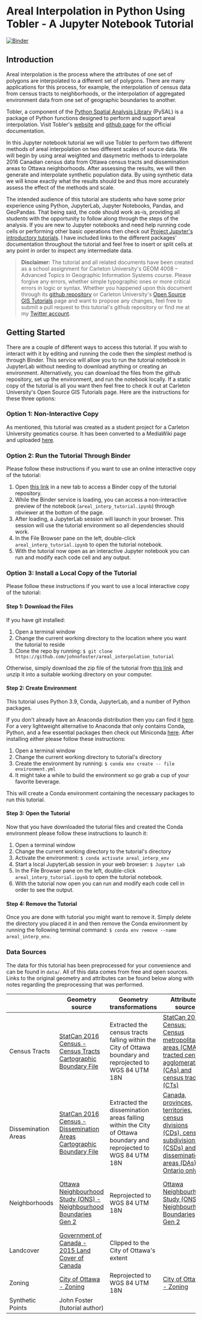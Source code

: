 # Areal Interpolation in Python Using Tobler - A Jupyter Notebook Tutorial

[![Binder](https://mybinder.org/badge_logo.svg)](https://mybinder.org/v2/gh/johnofoster/areal_interpolation_tutorial/HEAD)

## Introduction

Areal interpolation is the process where the attributes of one set of polygons are interpolated to a different set of polygons. There are many applications for this process, for example, the interpolation of census data from census tracts to neighborhoods, or the interpolation of aggregated environment data from one set of geographic boundaries to another.

Tobler, a component of the [Python Spatial Analysis Library](https://pysal.org/) (PySAL) is a package of Python functions designed to perform and support areal interpolation. Visit Tobler's [website](https://pysal.org/tobler/index.html) and [github page](https://github.com/pysal/tobler) for the official documentation.

In this Jupyter notebook tutorial we will use Tobler to perform two different methods of areal interpolation on two different scales of source data. We will begin by using areal weighted and dasymetric methods to interpolate 2016 Canadian census data from Ottawa census tracts and dissemination areas to Ottawa neighborhoods. After assessing the results, we will then generate and interpolate synthetic population data. By using synthetic data we will know exactly what the results should be and thus more accurately assess the effect of the methods and scale.

The intended audience of this tutorial are students who have some prior experience using Python, JupyterLab, Jupyter Notebooks, Pandas, and GeoPandas. That being said, the code should work as-is, providing all students with the opportunity to follow along through the steps of the analysis. If you are new to Jupyter notebooks and need help running code cells or performing other basic operations then check out [Project Jupyter's introductory tutorials](https://jupyter.org/try). I have included links to the different packages' documentation throughout the tutorial and feel free to insert or split cells at any point in order to inspect any intermediate data.

> **Disclaimer:** The tutorial and all related documents have been created as a school assignment for Carleton University's GEOM 4008 – Advanced Topics in Geographic Information Systems course. Please forgive any errors, whether simple typographic ones or more critical errors in logic or syntax. Whether you happened upon this document through its [github repository](https://github.com/johnofoster/areal_interpolation_tutorial) or Carleton University's [Open Source GIS Tutorials](https://dges.carleton.ca/CUOSGwiki/index.php/Main_Page) page and want to propose any changes, feel free to submit a pull request to this tutorial's github repository or find me at my [Twitter account](https://twitter.com/FrothyFoster).

## Getting Started

There are a couple of different ways to access this tutorial. If you wish to interact with it by editing and running the code then the simplest method is through Binder. This service will allow you to run the tutorial notebook in JupyterLab without needing to download anything or creating an environment. Alternatively, you can download the files from the github repository, set up the environment, and run the notebook locally. If a static copy of the tutorial is all you want then feel free to check it out at Carleton University's Open Source GIS Tutorials page. Here are the instructions for these three options:

### Option 1: Non-Interactive Copy

As mentioned, this tutorial was created as a student project for a Carleton University geomatics course. It has been converted to a MediaWiki page and uploaded [here](https://dges.carleton.ca/CUOSGwiki/index.php/Areal_Interpolation_in_Python_using_Tobler).


### Option 2: Run the Tutorial Through Binder 

Please follow these instructions if you want to use an online interactive copy of the tutorial:

1. Open [this link](https://mybinder.org/v2/gh/johnofoster/areal_interpolation_tutorial/HEAD) in a new tab to access a Binder copy of the tutorial repository. 
2. While the Binder service is loading, you can access a non-interactive preview of the notebook (`areal_interp_tutorial.ipynb`) through nbviewer at the bottom of the page.
3. After loading, a JupyterLab session will launch in your browser. This session will use the tutorial environment so all dependencies should work.
4. In the File Browser pane on the left, double-click `areal_interp_tutorial.ipynb` to open the tutorial notebook.
5. With the tutorial now open as an interactive Jupyter notebook you can run and modify each code cell and any output.


### Option 3: Install a Local Copy of the Tutorial

Please follow these instructions if you want to use a local interactive copy of the tutorial:

#### Step 1: Download the Files

If you have git installed:

1. Open a terminal window
2. Change the current working directory to the location where you want the tutorial to reside
3. Clone the repo by running:
```$ git clone https://github.com/johnofoster/areal_interpolation_tutorial```

Otherwise, simply download the zip file of the tutorial from [this link](https://github.com/johnofoster/areal_interpolation_tutorial/archive/refs/heads/main.zip) and unzip it into a suitable working directory on your computer.

#### Step 2: Create Environment

This tutorial uses Python 3.9, Conda, JupyterLab, and a number of Python packages.

If you don't already have an Anaconda distribution then you can find it [here](https://www.anaconda.com/products/individual). For a very lightweight alternative to Anaconda that only contains Conda, Python, and a few essential packages then check out Miniconda [here](https://docs.conda.io/en/latest/miniconda.html). After installing either please follow these instructions:

1. Open a terminal window
2. Change the current working directory to tutorial's directory
3. Create the environment by running: `$ conda env create -- file environment.yml`
4. It might take a while to build the environment so go grab a cup of your favorite beverage.

This will create a Conda environment containing the necessary packages to run this tutorial.

#### Step 3: Open the Tutorial

Now that you have downloaded the tutorial files and created the Conda environment please follow these instructions to launch it:

1. Open a terminal window
2. Change the current working directory to the tutorial's directory
3. Activate the environment: `$ conda activate areal_interp_env`
4. Start a local JupyterLab session in your web browser: `$ Jupyter Lab`
5. In the File Browser pane on the left, double-click `areal_interp_tutorial.ipynb` to open the tutorial notebook.
6. With the tutorial now open you can run and modify each code cell in order to see the output.


#### Step 4: Remove the Tutorial

Once you are done with tutorial you might want to remove it. Simply delete the directory you placed it in and then remove the Conda environment by running the following terminal command: `$ conda env remove --name areal_interp_env`.


### Data Sources

The data for this tutorial has been preprocessed for your convenience and can be found in `data/`. All of this data comes from free and open sources. Links to the original geometry and attributes can be found below along with notes regarding the preprocessing that was performed.

|  	| Geometry source 	| Geometry transformations 	| Attributes source 	| Attributes transformations 	|
|---	|---	|---	|---	|---	|
| Census Tracts 	| [StatCan 2016 Census - Census Tracts Cartographic Boundary File](https://www12.statcan.gc.ca/census-recensement/2011/geo/bound-limit/bound-limit-2016-eng.cfm) 	| Extracted the census tracts falling within the City of Ottawa boundary and reprojected to WGS 84 UTM 18N 	| [StatCan 2016 Census: Census metropolitan areas (CMAs), tracted census agglomerations (CAs) and census tracts (CTs)](https://www12.statcan.gc.ca/census-recensement/2016/dp-pd/prof/details/download-telecharger/comp/page_dl-tc.cfm?Lang=E&) 	| Extracted the 'Population, 2016' data ('member ID 1') for the City of Ottawa census tracts and joined them to the census tracts geometry 	|
| Dissemination Areas 	| [StatCan 2016 Census - Dissemination Areas Cartographic Boundary File](https://www12.statcan.gc.ca/census-recensement/2011/geo/bound-limit/bound-limit-2016-eng.cfm) 	| Extracted the dissemination areas falling within the City of Ottawa boundary and reprojected to WGS 84 UTM 18N 	| [Canada, provinces, territories, census divisions (CDs), census subdivisions (CSDs) and dissemination areas (DAs) - Ontario only](https://www12.statcan.gc.ca/census-recensement/2016/dp-pd/prof/details/download-telecharger/comp/page_dl-tc.cfm?Lang=E&) 	| Extracted the 'Population, 2016' data ('member ID 1) for the City of Ottawa dissemination areas and joined them to the dissemination areas geometry 	|
| Neighborhoods 	| [Ottawa Neighbourhood Study (ONS) - Neighbourhood Boundaries Gen 2](https://open.ottawa.ca/datasets/ottawa::ottawa-neighbourhood-study-ons-neighbourhood-boundaries-gen-2/about) 	| Reprojected to WGS 84 UTM 18N 	| [Ottawa Neighbourhood Study (ONS) - Neighbourhood Boundaries Gen 2](https://open.ottawa.ca/datasets/ottawa::ottawa-neighbourhood-study-ons-neighbourhood-boundaries-gen-2/about) 	| Extracted the neighbourhood names ('NAMES') and estimated population fields ('POPEST') 	|
| Landcover 	| [Government of Canada - 2015 Land Cover of Canada](https://open.canada.ca/data/en/dataset/4e615eae-b90c-420b-adee-2ca35896caf6) 	| Clipped to the City of Ottawa's extent 	|  	|  	|
| Zoning 	| [City of Ottawa - Zoning](https://data1-esrica-ncr.opendata.arcgis.com/datasets/esrica-ncr::city-of-ottawa-zoning/about?layer=3) 	| Reprojected to WGS 84 UTM 18N 	| [City of Ottawa - Zoning](https://data1-esrica-ncr.opendata.arcgis.com/datasets/esrica-ncr::city-of-ottawa-zoning/about?layer=3) 	| Extracted the main zones 	|
| Synthetic Points 	| John Foster (tutorial author) 	|  	|  	|  	|
